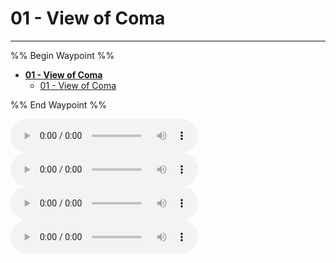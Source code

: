 # 01 - View of Coma

---

%% Begin Waypoint %%
- **[01 - View of Coma](./01%20-%20View%20of%20Coma.md)**
	- [01 - View of Coma](./01%20-%20View%20of%20Coma.md)

%% End Waypoint %%

![](Automated%20MIDI%20Files/01%20-%20View%20of%20Coma%20MIDI%20Layers/01%20-%20View%20of%20Coma/01%20-%20View%20of%20Coma_Bass.mid)
![](Automated%20MIDI%20Files/01%20-%20View%20of%20Coma%20MIDI%20Layers/01%20-%20View%20of%20Coma/01%20-%20View%20of%20Coma_Drums.mid)
![](Automated%20MIDI%20Files/01%20-%20View%20of%20Coma%20MIDI%20Layers/01%20-%20View%20of%20Coma/01%20-%20View%20of%20Coma_Other.mid)
![](Automated%20MIDI%20Files/01%20-%20View%20of%20Coma%20MIDI%20Layers/01%20-%20View%20of%20Coma/01%20-%20View%20of%20Coma_Vocals.mid)